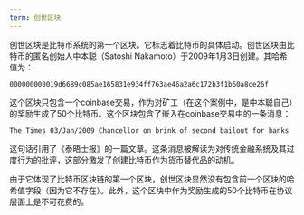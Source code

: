 ```yaml
---
term: 创世区块
---
```


创世区块是比特币系统的第一个区块。它标志着比特币的具体启动。创世区块由比特币的匿名创始人中本聪（Satoshi Nakamoto）于2009年1月3日创建。其哈希值为：

```text
000000000019d6689c085ae165831e934ff763ae46a2a6c172b3f1b60a8ce26f
```

这个区块只包含一个coinbase交易，作为对矿工（在这个案例中，是中本聪自己）的奖励生成了50个比特币。这个区块包含了嵌入在coinbase交易中的一条消息：

```text
The Times 03/Jan/2009 Chancellor on brink of second bailout for banks
```

这句话引用了《泰晤士报》的一篇文章。这条消息被解读为对传统金融系统及其过度行为的批评，这部分激发了创建比特币作为货币替代品的动机。

由于它体现了比特币区块链的第一个区块，创世区块显然没有包含前一个区块的哈希值字段（因为它不存在）。此外，这个区块中作为奖励生成的50个比特币在协议层面上是不可花费的。